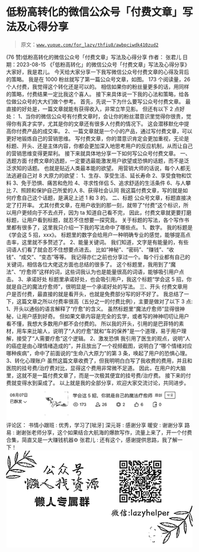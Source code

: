 # 低粉高转化的微信公众号「付费文章」写法及心得分享

> 原文：[`www.yuque.com/for_lazy/thfiu8/awbpciwdk410zud2`](https://www.yuque.com/for_lazy/thfiu8/awbpciwdk410zud2)

<ne-h2 id="b3cb7acc" data-lake-id="b3cb7acc"><ne-heading-ext><ne-heading-anchor></ne-heading-anchor><ne-heading-fold></ne-heading-fold></ne-heading-ext><ne-heading-content><ne-text id="ub0dddb87">(76 赞)低粉高转化的微信公众号「付费文章」写法及心得分享</ne-text></ne-heading-content></ne-h2> <ne-p id="udbc01370" data-lake-id="udbc01370"><ne-text id="ufde2288a">作者： 张君儿</ne-text></ne-p> <ne-p id="u7fc0bb27" data-lake-id="u7fc0bb27"><ne-text id="ufb29c2bc">日期：2023-08-15</ne-text></ne-p> <ne-p id="udff0dca7" data-lake-id="udff0dca7"><ne-text id="uea16c58f">《「低粉高转化」的微信公众号「付费文章」写法及心得分享》</ne-text></ne-p> <ne-p id="u74c00ad6" data-lake-id="u74c00ad6"><ne-text id="u27ac8871">大家好，我是君儿。</ne-text></ne-p> <ne-p id="u074bc146" data-lake-id="u074bc146"><ne-text id="ufa9da9b9">今天给大家分享一下我写微信公众号付费文章的心得及背后的策略。</ne-text></ne-p> <ne-p id="ufd19054f" data-lake-id="ufd19054f"><ne-text id="u573a80e9">我是在 1000 粉丝就写了第一篇公众号文章，如图。</ne-text></ne-p> <ne-p id="ud8406700" data-lake-id="ud8406700"><ne-text id="u8ce7cda5">173 个阅读量，26 个人付费，我觉得这个转化还是可以的。</ne-text></ne-p> <ne-p id="u297e1977" data-lake-id="u297e1977"><ne-text id="uc1396728">相信如果你的粉丝量更多的话，用同样的策略，付费结果一定比我这个喜人。</ne-text></ne-p> <ne-p id="u58da70aa" data-lake-id="u58da70aa"><ne-text id="u58232645">接下来具体说一下我的心法和策略，给各位做公众号的大大们做个参考。</ne-text></ne-p> <ne-p id="ueb6cb59c" data-lake-id="ueb6cb59c"><ne-text id="ucda5101e">首先，先说一下为什么要写公众号付费文章。</ne-text></ne-p> <ne-p id="u33ba84aa" data-lake-id="u33ba84aa"><ne-text id="ua791baa3">最直接的好处是，一篇文章就能有获得收入，非常立竿见影。</ne-text></ne-p> <ne-p id="u451cec20" data-lake-id="u451cec20"><ne-text id="u665d7865">但还有以下 2 点好处：</ne-text></ne-p> <ne-p id="u26cef877" data-lake-id="u26cef877"><ne-text id="u4de0eb2d">1、当你的微信公众号有付费文章时，会让你的粉丝潜意识里觉得你很贵，觉得你有真才实学，尤其是你的文章还有很多人付费的情况下。</ne-text></ne-p> <ne-p id="u8b3cfd8d" data-lake-id="u8b3cfd8d"><ne-text id="uf7bb51b4">这会潜移默化中提高你付费产品的成交率。</ne-text></ne-p> <ne-p id="u28715f83" data-lake-id="u28715f83"><ne-text id="u568251ed">2、一篇文章就是一个小的产品，通过写付费文章，可以更好地锻炼自己的营销思维。</ne-text></ne-p> <ne-p id="u610e3f55" data-lake-id="u610e3f55"><ne-text id="ub4b63471">写付费文章，你的潜意识肯定会更加重视，无论是标题、开头、还是主体内容，你都会更加深入地思考用户的反应机制，从而让自己的营销思维变得更犀利。</ne-text></ne-p> <ne-p id="u1db09748" data-lake-id="u1db09748"><ne-text id="u236889e2">接下来就具体地分享一下如何写公众号付费文章。</ne-text></ne-p> <ne-p id="u8f0afe87" data-lake-id="u8f0afe87"><ne-text id="u8ead67c4">一、选题方面</ne-text> <ne-text id="u371dd708">付费文章的选题，一定要选最能激发用户欲望或恐惧的话题，而不是泛泛求知的话题。</ne-text></ne-p> <ne-p id="uce60b677" data-lake-id="uce60b677"><ne-text id="uc12621d9">也就是贴近人类最本能的欲望。</ne-text></ne-p> <ne-p id="u5b2bef2a" data-lake-id="u5b2bef2a"><ne-text id="uff01870a">用营销大师的话说，每个人都无法逃避自己对 8 大原力的欲望：</ne-text></ne-p> <ne-p id="ue4b44ad1" data-lake-id="ue4b44ad1"><ne-text id="u444271d4">1、生存、享受生活、延长寿命</ne-text> <ne-text id="ufa038973">2、享受食物和饮料</ne-text> <ne-text id="u199bbbd4">3、免于恐惧、痛苦和危险</ne-text> <ne-text id="u8321009e">4、寻求性伴侣</ne-text> <ne-text id="u0d949675">5、追求舒适的生活条件</ne-text> <ne-text id="u14ffe51c">6、与人攀比</ne-text> <ne-text id="ua8aa0dbb">7、照顾和保护自己所爱的人</ne-text> <ne-text id="ueffc907a">8、获得社会认同</ne-text></ne-p> <ne-p id="u3acb100d" data-lake-id="u3acb100d"><ne-text id="u78e79ab5">我这篇付费文章，写的就是如何疗愈自己这个话题，是满足上述 1 和 3 的。</ne-text></ne-p> <ne-p id="uee286a51" data-lake-id="uee286a51"><ne-text id="u5c7e6f5f">二、标题</ne-text> <ne-text id="ua6c62a2f">公众号文章，标题直接决定了打开率。</ne-text></ne-p> <ne-p id="u89bcae45" data-lake-id="u89bcae45"><ne-text id="u952413c9">尤其付费文章，在用户收到的那一刻，就带了“付费”这个标识，所以用户更倾向于不去点开，因为 ta 知道自己看不完，</ne-text></ne-p> <ne-p id="ufde26d69" data-lake-id="ufde26d69"><ne-text id="ue8e83471">因此，付费文章就更要打磨标题，让用户看到标题，就忍不住想要一探究竟。</ne-text></ne-p> <ne-p id="ue57e88f7" data-lake-id="ue57e88f7"><ne-text id="u4bf5d994">关于标题的写法，各个写作书里都有很多了，这里我只介绍一下我的写法命中了哪些点。</ne-text></ne-p> <ne-p id="ud128f0ce" data-lake-id="ud128f0ce"><ne-text id="u6176e050">1、数字。</ne-text></ne-p> <ne-p id="uef76d665" data-lake-id="uef76d665"><ne-text id="ubccb3e7c">我的标题是《学会这 5 招，xxx》。</ne-text></ne-p> <ne-p id="u0ba4e6ee" data-lake-id="u0ba4e6ee"><ne-text id="ud69c18bf">标题里的数字会给用户一种明确专业的感觉，能够提高点击率，这里就不多赘述了。</ne-text></ne-p> <ne-p id="ud74c63bd" data-lake-id="ud74c63bd"><ne-text id="u4083c80e">2、能量关键词。</ne-text></ne-p> <ne-p id="u3a194f06" data-lake-id="u3a194f06"><ne-text id="u026fdc06">我们知道，文字是有能量的，有些词语人们看了就会忍不住想要点进去。</ne-text></ne-p> <ne-p id="u77982fdc" data-lake-id="u77982fdc"><ne-text id="u8fe397fc">比如“神秘”、“密码”、“赚钱”、“收钱”、“成交”、“变态”等等。</ne-text></ne-p> <ne-p id="u60f1258a" data-lake-id="u60f1258a"><ne-text id="ufce05b59">我记得亦仁之前也分享过一个。每个行业都有自己的关键词，相信各位大佬这方面也总结的很多了。</ne-text></ne-p> <ne-p id="u74acacb6" data-lake-id="u74acacb6"><ne-text id="u99c7e7ee">这个标题里，我用到了“魔法”、“疗愈师”这样的词，这些词我认为也是能量很高的词语，能够吸引用户点击。</ne-text></ne-p> <ne-p id="udcaec551" data-lake-id="udcaec551"><ne-text id="u8a1ea6d2">3、承诺好处</ne-text></ne-p> <ne-p id="u4b6f63a5" data-lake-id="u4b6f63a5"><ne-text id="u00e3e377">标题里承诺好处，也会吸引用户，我这个标题“学会这 5 招，你就是自己的魔法疗愈师”，很明显是一个承诺好处的写法。</ne-text></ne-p> <ne-p id="ud74ce36f" data-lake-id="ud74ce36f"><ne-text id="ua08bf4f4">三、开头</ne-text></ne-p> <ne-p id="uc80bdf0c" data-lake-id="uc80bdf0c"><ne-text id="u486b2245">付费文章用户是否付费，最直接的就是看开头，也就是免费部分写的好不好了。</ne-text></ne-p> <ne-p id="u879aaccf" data-lake-id="u879aaccf"><ne-text id="u94ed861e">我总结了一下，这篇文章之所以付费率很高（五分之一的付费比例），主要是做对了以下 3 点:</ne-text></ne-p> <ne-p id="u6dbe5921" data-lake-id="u6dbe5921"><ne-text id="ub412c788">1、开头以通俗的语言解释了“疗愈”的含义。</ne-text></ne-p> <ne-p id="ubf071daa" data-lake-id="ubf071daa"><ne-text id="uf9aa92d9">虽然标题里“魔法疗愈师”显得很神秘，让用户感到好奇。</ne-text></ne-p> <ne-p id="uec98a684" data-lake-id="uec98a684"><ne-text id="uc5275ef9">但如果文章内容是完全的玄学，或者写的神神叨叨让用户看不懂，我想大多数用户都不会付费的。</ne-text></ne-p> <ne-p id="ucea78183" data-lake-id="ucea78183"><ne-text id="u50526237">所以我的开头，引用的是巴菲特的素材，用车来比喻人，说明了“人的疗愈”就和“车的保养”是一个道理，易于用户理解，接受了“人需要疗愈”这个逻辑。</ne-text></ne-p> <ne-p id="ub511a411" data-lake-id="ub511a411"><ne-text id="u77a2a157">2、激发恐惧</ne-text> <ne-text id="u12d64b38">我引用了医生的观点，说明“人的癌症是由心理情绪造成的”，并且放出了一个视频截图，说明白了“哪个情绪对应哪种疾病”，命中了前面说的“生命八大原力”的第 3 条，唤起了用户的恐惧心理。</ne-text></ne-p> <ne-p id="ua7e46129" data-lake-id="ua7e46129"><ne-text id="ufa6c64c5">3、转化心理账户</ne-text> <ne-text id="u625bdf8e">虽然这篇文章收费了，但我明明白白写了我收费的费用，并且和医院的挂号费/治疗费对比，显得这个费用非常微不足道。</ne-text></ne-p> <ne-p id="ud683d2f5" data-lake-id="ud683d2f5"><ne-text id="u80984802">因此，在用户的大脑里，这就不是一篇付费文章了，而是一次极其便宜的挂号费/治疗费。</ne-text></ne-p> <ne-p id="u59928a96" data-lake-id="u59928a96"><ne-text id="u967a08c6">接下来的付费就变得水到渠成了。</ne-text></ne-p> <ne-p id="u930e1428" data-lake-id="u930e1428"><ne-text id="ud1f1739e">以上就是我的全部分享，欢迎大家交流讨论，共同进步。</ne-text><ne-card data-card-name="image" data-card-type="inline" id="MePiA" data-event-boundary="card">![](img/dd324b32b2bafca398a274b9e6f7ac06.png)</ne-card></ne-p> <ne-hole id="ua5ddebd5" data-lake-id="ua5ddebd5"><ne-card data-card-name="hr" data-card-type="block" id="pIcYX" data-event-boundary="card"><ne-p id="u1c658f11" data-lake-id="u1c658f11"><ne-text id="ue58c35ec">评论区：</ne-text></ne-p> <ne-p id="u80dbb07d" data-lake-id="u80dbb07d"><ne-text id="u30e3aed3">书情小跟班 : 优秀，学习了[呲牙]</ne-text> <ne-text id="u139b5763">深元哥 : 感谢分享</ne-text> <ne-text id="ua12df533">暖安 : 谢谢分享</ne-text> <ne-text id="u9c59c2dc">路易 : 谢谢张老师分享，这个如果结合大航海的爆款写作，流量上来了，开一个付费合集，简直又是一大赚钱机器⚙️</ne-text> <ne-text id="u2e807587">张君儿 : 还有这个，感谢提供思路，我了解一下！</ne-text></ne-p> <ne-p id="ue267c4e8" data-lake-id="ue267c4e8"><ne-card data-card-name="image" data-card-type="inline" id="N1mKG" data-event-boundary="card">![](img/894d30a529e7c37bcd3392323c99941c.png)  <ne-hole id="u7dbe7e0e" data-lake-id="u7dbe7e0e"><ne-card data-card-name="hr" data-card-type="block" id="ftAve" data-event-boundary="card"></ne-card></ne-hole></ne-card></ne-p></ne-card></ne-hole>